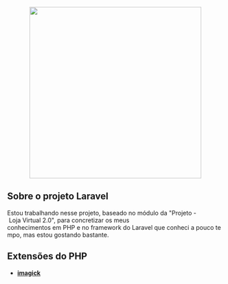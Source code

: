 <p align="center"><a href="https://laravel.com" target="_blank"><img src="https://raw.githubusercontent.com/laravel/art/master/logo-lockup/5%20SVG/2%20CMYK/1%20Full%20Color/laravel-logolockup-cmyk-red.svg" width="400"></a></p>

## Sobre o projeto Laravel

Estou trabalhando nesse projeto, baseado no módulo da "Projeto - Loja Virtual 2.0", para concretizar os meus conhecimentos em PHP e no framework do Laravel que conheci a pouco tempo, mas estou gostando bastante.

## Extensões do PHP

- **[imagick](https://www.imagick.com.br/)**
